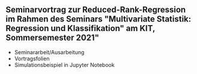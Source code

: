 ## Seminarvortrag zur Reduced-Rank-Regression im Rahmen des Seminars "Multivariate Statistik: Regression und Klassifikation" am KIT, Sommersemester 2021"
- Seminararbeit/Ausarbeitung
- Vortragsfolien
- Simulationsbeispiel in Jupyter Notebook
